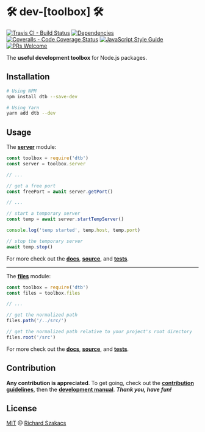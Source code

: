 🛠 dev-[toolbox] 🛠
===================

[![Travis CI - Build Status][travis-badge]][travis-url]
[![Dependencies][dep-badge]][dep-url]
[![Coveralls - Code Coverage Status][cov-badge]][cov-url]
[![JavaScript Style Guide][jsstd-badge]][jsstd-url]
[![PRs Welcome][pr-badge]][pr-url]

The **useful development toolbox** for Node.js packages.

Installation
------------

```bash
# Using NPM
npm install dtb --save-dev

# Using Yarn
yarn add dtb --dev
```

Usage
-----

The [**server**](src/server/index.js) module:

```javascript
const toolbox = require('dtb')
const server = toolbox.server

// ...

// get a free port
const freePort = await server.getPort()

// ...

// start a temporary server
const temp = await server.startTempServer()

console.log('temp started', temp.host, temp.port)

// stop the temporary server
await temp.stop()
```

For more check out the [**docs**](doc/API.md), [**source**](src/server), and 
[**tests**](test/server.test.js).

---

The [**files**](src/files/index.js) module:

```javascript
const toolbox = require('dtb')
const files = toolbox.files

// ...

// get the normalized path
files.path('/../src/')

// get the normalized path relative to your project's root directory
files.root('/src')
```

For more check out the [**docs**](doc/API.md), [**source**](src/files), and 
[**tests**](test/files.test.js).

Contribution
------------

**Any contribution is appreciated**. To get going, check out the 
[**contribution guidelines**](CONTRIBUTING.md), then the 
[**development manual**](DEVELOPMENT.md). 
***Thank you, have fun!***

License
-------

[MIT](LICENSE.md) @ [Richard Szakacs](https://www.github.com/richardszkcs)

 [travis-badge]: https://travis-ci.org/atjse/dtb.svg?branch=master
 [travis-url]:   https://travis-ci.org/atjse/dtb

 [dep-badge]:    https://david-dm.org/atjse/dtb/status.svg
 [dep-url]:      https://david-dm.org/atjse/dtb

 [cov-badge]:    https://coveralls.io/repos/github/atjse/dtb/badge.svg?branch=master
 [cov-url]:      https://coveralls.io/github/atjse/dtb?branch=master

 [jsstd-badge]:  https://img.shields.io/badge/code_style-standard-brightgreen.svg
 [jsstd-url]:    https://standardjs.com

 [pr-badge]:     https://img.shields.io/badge/PRs-welcome-brightgreen.svg?style=flat-square
 [pr-url]:       CONTRIBUTING.md
